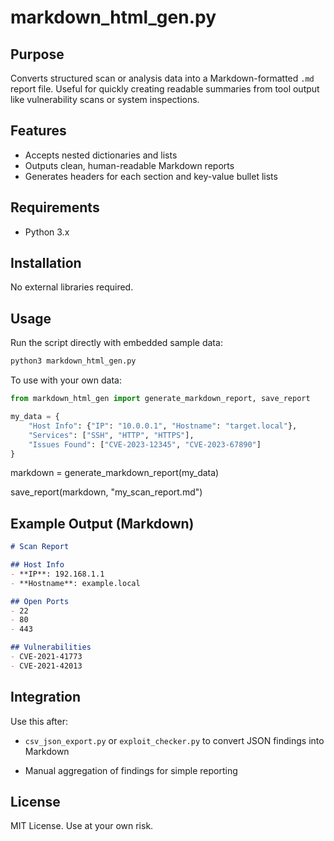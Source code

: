 # markdown_html_gen.py

## Purpose

Converts structured scan or analysis data into a Markdown-formatted `.md` report file. Useful for quickly creating readable summaries from tool output like vulnerability scans or system inspections.

## Features

- Accepts nested dictionaries and lists
- Outputs clean, human-readable Markdown reports
- Generates headers for each section and key-value bullet lists

## Requirements

- Python 3.x

## Installation

No external libraries required.

## Usage

Run the script directly with embedded sample data:

```bash
python3 markdown_html_gen.py
```
To use with your own data:

```python
from markdown_html_gen import generate_markdown_report, save_report

my_data = {
    "Host Info": {"IP": "10.0.0.1", "Hostname": "target.local"},
    "Services": ["SSH", "HTTP", "HTTPS"],
    "Issues Found": ["CVE-2023-12345", "CVE-2023-67890"]
}
```
markdown = generate_markdown_report(my_data)

save_report(markdown, "my_scan_report.md")

## Example Output (Markdown)
```markdown
# Scan Report

## Host Info
- **IP**: 192.168.1.1
- **Hostname**: example.local

## Open Ports
- 22
- 80
- 443

## Vulnerabilities
- CVE-2021-41773
- CVE-2021-42013
```
## Integration
Use this after:

- `csv_json_export.py` or `exploit_checker.py` to convert JSON findings into Markdown

- Manual aggregation of findings for simple reporting

## License
MIT License. Use at your own risk.
